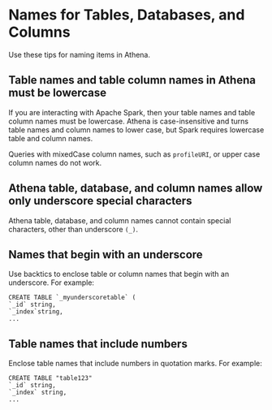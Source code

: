 # Names for Tables, Databases, and Columns<a name="tables-databases-columns-names"></a>

Use these tips for naming items in Athena\.

## Table names and table column names in Athena must be lowercase<a name="table-names-and-table-column-names-in-ate-must-be-lowercase"></a>

If you are interacting with Apache Spark, then your table names and table column names must be lowercase\. Athena is case\-insensitive and turns table names and column names to lower case, but Spark requires lowercase table and column names\.

Queries with mixedCase column names, such as `profileURI`, or upper case column names do not work\.

## Athena table, database, and column names allow only underscore special characters<a name="ate-table-database-and-column-names-allow-only-underscore-special-characters"></a>

Athena table, database, and column names cannot contain special characters, other than underscore `(_)`\.

## Names that begin with an underscore<a name="names-that-begin-with-an-underscore"></a>

Use backtics to enclose table or column names that begin with an underscore\. For example:

```
CREATE TABLE `_myunderscoretable` (
`_id` string,
`_index`string,
...
```

## Table names that include numbers<a name="table-names-that-include-numbers"></a>

Enclose table names that include numbers in quotation marks\. For example:

```
CREATE TABLE "table123"
`_id` string,
`_index` string,
...
```
